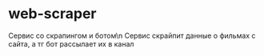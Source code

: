 # web-scraper
Сервис со скрапингом и ботом\n
Сервис скрайпит данные о фильмах с сайта, а тг бот рассылает их в канал